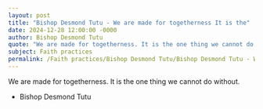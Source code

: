 ```yaml
---
layout: post
title: "Bishop Desmond Tutu - We are made for togetherness It is the"
date: 2024-12-28 12:00:00 -0000
author: Bishop Desmond Tutu
quote: "We are made for togetherness. It is the one thing we cannot do without."
subject: Faith practices
permalink: /Faith practices/Bishop Desmond Tutu/Bishop Desmond Tutu - We are made for togetherness It is the
---
```


We are made for togetherness. It is the one thing we cannot do without.

- Bishop Desmond Tutu
